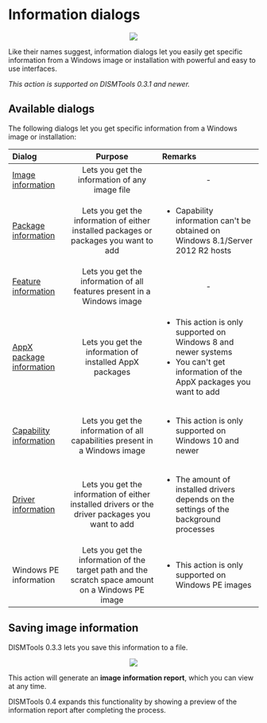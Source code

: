 # Information dialogs

<p align="center">
    <img src="../../../res/img_tasks/info/info_dlgs.png" />
</p>

Like their names suggest, information dialogs let you easily get specific information from a Windows image or installation with powerful and easy to use interfaces.

_This action is supported on DISMTools 0.3.1 and newer._

## Available dialogs

The following dialogs let you get specific information from a Windows image or installation:

| Dialog | Purpose | Remarks |
|:--|:--:|:--|
| [Image information](./img_info.md) | Lets you get the information of any image file | <p align="center">-</p> |
| [Package information](./pkg_info.md) | Lets you get the information of either installed packages or packages you want to add | <ul><li>Capability information can't be obtained on Windows 8.1/Server 2012 R2 hosts</li></ul>|
| [Feature information](./feat_info.md) | Lets you get the information of all features present in a Windows image | <p align="center">-</p> |
| [AppX package information](./appxpkg_info.md) | Lets you get the information of installed AppX packages | <ul><li>This action is only supported on Windows 8 and newer systems</li><li>You can't get information of the AppX packages you want to add</li></ul> |
| [Capability information](./cap_info.md) | Lets you get the information of all capabilities present in a Windows image | <ul><li>This action is only supported on Windows 10 and newer</li></ul> |
| [Driver information](./drv_info.md) | Lets you get the information of either installed drivers or the driver packages you want to add | <ul><li>The amount of installed drivers depends on the settings of the background processes</li></ul> |
| Windows PE information | Lets you get the information of the target path and the scratch space amount on a Windows PE image | <ul><li>This action is only supported on Windows PE images</li></ul> |

## Saving image information

DISMTools 0.3.3 lets you save this information to a file.

<p align="center">
    <img src="../../../res/img_tasks/info/info_save.png" />
</p>

This action will generate an **image information report**, which you can view at any time.

DISMTools 0.4 expands this functionality by showing a preview of the information report after completing the process.